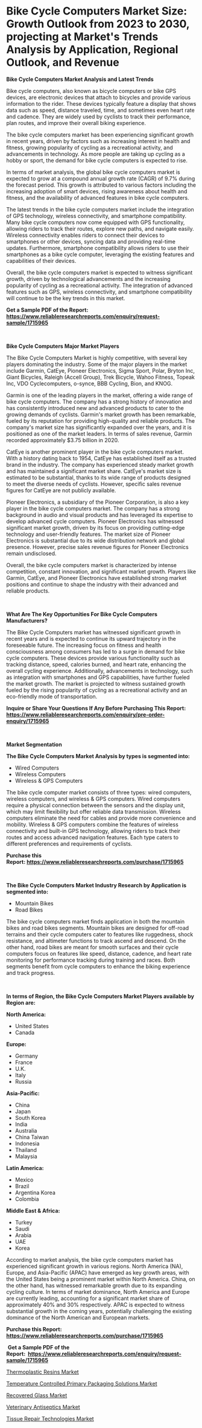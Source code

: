 <p><h1>Bike Cycle Computers Market Size: Growth Outlook from 2023 to 2030, projecting at Market's Trends Analysis by Application, Regional Outlook, and Revenue</h1></p><p><strong>Bike Cycle Computers Market Analysis and Latest Trends</strong></p>
<p><p>Bike cycle computers, also known as bicycle computers or bike GPS devices, are electronic devices that attach to bicycles and provide various information to the rider. These devices typically feature a display that shows data such as speed, distance traveled, time, and sometimes even heart rate and cadence. They are widely used by cyclists to track their performance, plan routes, and improve their overall biking experience.</p><p>The bike cycle computers market has been experiencing significant growth in recent years, driven by factors such as increasing interest in health and fitness, growing popularity of cycling as a recreational activity, and advancements in technology. As more people are taking up cycling as a hobby or sport, the demand for bike cycle computers is expected to rise.</p><p>In terms of market analysis, the global bike cycle computers market is expected to grow at a compound annual growth rate (CAGR) of 9.7% during the forecast period. This growth is attributed to various factors including the increasing adoption of smart devices, rising awareness about health and fitness, and the availability of advanced features in bike cycle computers.</p><p>The latest trends in the bike cycle computers market include the integration of GPS technology, wireless connectivity, and smartphone compatibility. Many bike cycle computers now come equipped with GPS functionality, allowing riders to track their routes, explore new paths, and navigate easily. Wireless connectivity enables riders to connect their devices to smartphones or other devices, syncing data and providing real-time updates. Furthermore, smartphone compatibility allows riders to use their smartphones as a bike cycle computer, leveraging the existing features and capabilities of their devices.</p><p>Overall, the bike cycle computers market is expected to witness significant growth, driven by technological advancements and the increasing popularity of cycling as a recreational activity. The integration of advanced features such as GPS, wireless connectivity, and smartphone compatibility will continue to be the key trends in this market.</p></p>
<p><strong>Get a Sample PDF of the Report:&nbsp; <a href="https://www.reliableresearchreports.com/enquiry/request-sample/1715965">https://www.reliableresearchreports.com/enquiry/request-sample/1715965</a></strong></p>
<p>&nbsp;</p>
<p><strong>Bike Cycle Computers Major Market Players</strong></p>
<p><p>The Bike Cycle Computers Market is highly competitive, with several key players dominating the industry. Some of the major players in the market include Garmin, CatEye, Pioneer Electronics, Sigma Sport, Polar, Bryton Inc, Giant Bicycles, Raleigh (Accell Group), Trek Bicycle, Wahoo Fitness, Topeak Inc, VDO Cyclecomputers, o-synce, BBB Cycling, Bion, and KNOG.</p><p>Garmin is one of the leading players in the market, offering a wide range of bike cycle computers. The company has a strong history of innovation and has consistently introduced new and advanced products to cater to the growing demands of cyclists. Garmin's market growth has been remarkable, fueled by its reputation for providing high-quality and reliable products. The company's market size has significantly expanded over the years, and it is positioned as one of the market leaders. In terms of sales revenue, Garmin recorded approximately $3.75 billion in 2020.</p><p>CatEye is another prominent player in the bike cycle computers market. With a history dating back to 1954, CatEye has established itself as a trusted brand in the industry. The company has experienced steady market growth and has maintained a significant market share. CatEye's market size is estimated to be substantial, thanks to its wide range of products designed to meet the diverse needs of cyclists. However, specific sales revenue figures for CatEye are not publicly available.</p><p>Pioneer Electronics, a subsidiary of the Pioneer Corporation, is also a key player in the bike cycle computers market. The company has a strong background in audio and visual products and has leveraged its expertise to develop advanced cycle computers. Pioneer Electronics has witnessed significant market growth, driven by its focus on providing cutting-edge technology and user-friendly features. The market size of Pioneer Electronics is substantial due to its wide distribution network and global presence. However, precise sales revenue figures for Pioneer Electronics remain undisclosed.</p><p>Overall, the bike cycle computers market is characterized by intense competition, constant innovation, and significant market growth. Players like Garmin, CatEye, and Pioneer Electronics have established strong market positions and continue to shape the industry with their advanced and reliable products.</p></p>
<p>&nbsp;</p>
<p><strong>What Are The Key Opportunities For Bike Cycle Computers Manufacturers?</strong></p>
<p><p>The Bike Cycle Computers market has witnessed significant growth in recent years and is expected to continue its upward trajectory in the foreseeable future. The increasing focus on fitness and health consciousness among consumers has led to a surge in demand for bike cycle computers. These devices provide various functionality such as tracking distance, speed, calories burned, and heart rate, enhancing the overall cycling experience. Additionally, advancements in technology, such as integration with smartphones and GPS capabilities, have further fueled the market growth. The market is projected to witness sustained growth fueled by the rising popularity of cycling as a recreational activity and an eco-friendly mode of transportation.</p></p>
<p><strong>Inquire or Share Your Questions If Any Before Purchasing This Report: <a href="https://www.reliableresearchreports.com/enquiry/pre-order-enquiry/1715965">https://www.reliableresearchreports.com/enquiry/pre-order-enquiry/1715965</a></strong></p>
<p>&nbsp;</p>
<p><strong>Market Segmentation</strong></p>
<p><strong>The Bike Cycle Computers Market Analysis by types is segmented into:</strong></p>
<p><ul><li>Wired Computers</li><li>Wireless Computers</li><li>Wireless & GPS Computers</li></ul></p>
<p><p>The bike cycle computer market consists of three types: wired computers, wireless computers, and wireless & GPS computers. Wired computers require a physical connection between the sensors and the display unit, which may limit flexibility but offer reliable data transmission. Wireless computers eliminate the need for cables and provide more convenience and mobility. Wireless & GPS computers combine the features of wireless connectivity and built-in GPS technology, allowing riders to track their routes and access advanced navigation features. Each type caters to different preferences and requirements of cyclists.</p></p>
<p><strong>Purchase this Report:&nbsp;<a href="https://www.reliableresearchreports.com/purchase/1715965">https://www.reliableresearchreports.com/purchase/1715965</a></strong></p>
<p>&nbsp;</p>
<p><strong>The Bike Cycle Computers Market Industry Research by Application is segmented into:</strong></p>
<p><ul><li>Mountain Bikes</li><li>Road Bikes</li></ul></p>
<p><p>The bike cycle computers market finds application in both the mountain bikes and road bikes segments. Mountain bikes are designed for off-road terrains and their cycle computers cater to features like ruggedness, shock resistance, and altimeter functions to track ascend and descend. On the other hand, road bikes are meant for smooth surfaces and their cycle computers focus on features like speed, distance, cadence, and heart rate monitoring for performance tracking during training and races. Both segments benefit from cycle computers to enhance the biking experience and track progress.</p></p>
<p>&nbsp;</p>
<p><strong>In terms of Region, the Bike Cycle Computers Market Players available by Region are:</strong></p>
<p>
    <p> <strong> North America: </strong>
        <ul>
            <li>United States</li>
            <li>Canada</li>
        </ul>
        </p> 
    <p> <strong> Europe: </strong>
        <ul>
            <li>Germany</li>
            <li>France</li>
            <li>U.K.</li>
            <li>Italy</li>
            <li>Russia</li>
        </ul>
        </p> 
    <p> <strong> Asia-Pacific: </strong>
        <ul>
            <li>China</li>
            <li>Japan</li>
            <li>South Korea</li>
            <li>India</li>
            <li>Australia</li>
            <li>China Taiwan</li>
            <li>Indonesia</li>
            <li>Thailand</li>
            <li>Malaysia</li>
        </ul>
        </p> 
    <p> <strong> Latin America: </strong>
        <ul>
            <li>Mexico</li>
            <li>Brazil</li>
            <li>Argentina Korea</li>
            <li>Colombia</li>
        </ul>
        </p> 
    <p> <strong> Middle East & Africa: </strong>
        <ul>
            <li>Turkey</li>
            <li>Saudi</li>
            <li>Arabia</li>
            <li>UAE</li>
            <li>Korea</li>
        </ul>
    </p>
    </p>
<p><p>According to market analysis, the bike cycle computers market has experienced significant growth in various regions. North America (NA), Europe, and Asia-Pacific (APAC) have emerged as key growth areas, with the United States being a prominent market within North America. China, on the other hand, has witnessed remarkable growth due to its expanding cycling culture. In terms of market dominance, North America and Europe are currently leading, accounting for a significant market share of approximately 40% and 30% respectively. APAC is expected to witness substantial growth in the coming years, potentially challenging the existing dominance of the North American and European markets.</p></p>
<p><strong>Purchase this Report: <a href="https://www.reliableresearchreports.com/purchase/1715965">https://www.reliableresearchreports.com/purchase/1715965</a></strong></p>
<p>&nbsp;<strong>Get a Sample PDF of the Report:&nbsp;&nbsp;<a href="https://www.reliableresearchreports.com/enquiry/request-sample/1715965">https://www.reliableresearchreports.com/enquiry/request-sample/1715965</a></strong></p>
<p><strong></strong></p>
<p><p><a href="https://www.linkedin.com/pulse/thermoplastic-resins-market-insights-players-forecast-till-dcw5f/">Thermoplastic Resins Market</a></p><p><a href="https://medium.com/@tammyfreeman2022/temperature-controlled-primary-packaging-solutions-market-size-reveals-the-best-marketing-channels-437a12be7fba">Temperature Controlled Primary Packaging Solutions Market</a></p><p><a href="https://www.linkedin.com/pulse/recovered-glass-market-research-report-unlocks-analysis-sillf/">Recovered Glass Market</a></p><p><a href="https://www.linkedin.com/pulse/veterinary-antiseptics-market-share-amp-new-trends-analysis-lh57f/">Veterinary Antiseptics Market</a></p><p><a href="https://medium.com/@samanthareed1916/tissue-repair-technologies-market-analysis-its-cagr-market-segmentation-and-global-industry-b4ed8779ad3b">Tissue Repair Technologies Market</a></p></p>